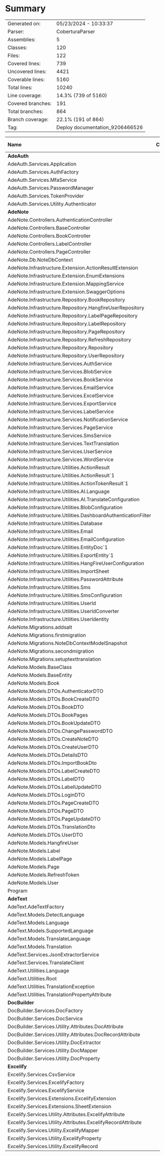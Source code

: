 ﻿# Summary
|||
|:---|:---|
| Generated on: | 05/23/2024 - 10:33:37 |
| Parser: | CoberturaParser |
| Assemblies: | 5 |
| Classes: | 120 |
| Files: | 122 |
| Covered lines: | 739 |
| Uncovered lines: | 4421 |
| Coverable lines: | 5160 |
| Total lines: | 10240 |
| Line coverage: | 14.3% (739 of 5160) |
| Covered branches: | 191 |
| Total branches: | 864 |
| Branch coverage: | 22.1% (191 of 864) |
| Tag: | Deploy documentation_9206466526 |

|**Name**|**Covered**|**Uncovered**|**Coverable**|**Total**|**Line coverage**|**Covered**|**Total**|**Branch coverage**|
|:---|---:|---:|---:|---:|---:|---:|---:|---:|
|**AdeAuth**|**0**|**125**|**125**|**240**|**0%**|**0**|**12**|**0%**|
|AdeAuth.Services.Application|0|9|9|16|0%|0|0||
|AdeAuth.Services.AuthFactory|0|3|3|12|0%|0|0||
|AdeAuth.Services.MfaService|0|18|18|37|0%|0|0||
|AdeAuth.Services.PasswordManager|0|9|9|24|0%|0|0||
|AdeAuth.Services.TokenProvider|0|79|79|135|0%|0|12|0%|
|AdeAuth.Services.Utility.Authenticator|0|7|7|16|0%|0|0||
|**AdeNote**|**739**|**3402**|**4141**|**8749**|**17.8%**|**191**|**552**|**34.6%**|
|AdeNote.Controllers.AuthenticationController|0|217|217|890|0%|0|46|0%|
|AdeNote.Controllers.BaseController|0|10|10|40|0%|0|0||
|AdeNote.Controllers.BookController|0|41|41|229|0%|0|6|0%|
|AdeNote.Controllers.LabelController|0|24|24|162|0%|0|0||
|AdeNote.Controllers.PageController|0|40|40|309|0%|0|0||
|AdeNote.Db.NoteDbContext|26|0|26|74|100%|0|0||
|AdeNote.Infrastructure.Extension.ActionResultExtension|0|13|13|34|0%|0|10|0%|
|AdeNote.Infrastructure.Extension.EnumExtensions|0|9|9|21|0%|0|4|0%|
|AdeNote.Infrastructure.Extension.MappingService|18|0|18|54|100%|0|0||
|AdeNote.Infrastructure.Extension.SwaggerOptions|0|31|31|66|0%|0|4|0%|
|AdeNote.Infrastructure.Repository.BookRepository|32|7|39|103|82%|0|0||
|AdeNote.Infrastructure.Repository.HangfireUserRepository|0|21|21|47|0%|0|0||
|AdeNote.Infrastructure.Repository.LabelPageRepository|28|3|31|91|90.3%|0|0||
|AdeNote.Infrastructure.Repository.LabelRepository|28|3|31|95|90.3%|0|0||
|AdeNote.Infrastructure.Repository.PageRepository|21|11|32|92|65.6%|0|0||
|AdeNote.Infrastructure.Repository.RefreshRepository|0|32|32|62|0%|0|2|0%|
|AdeNote.Infrastructure.Repository.Repository|4|39|43|86|9.3%|0|10|0%|
|AdeNote.Infrastructure.Repository.UserRepository|0|56|56|98|0%|0|8|0%|
|AdeNote.Infrastructure.Services.AuthService|143|397|540|1018|26.4%|61|182|33.5%|
|AdeNote.Infrastructure.Services.BlobService|0|51|51|123|0%|0|2|0%|
|AdeNote.Infrastructure.Services.BookService|56|33|89|200|62.9%|25|30|83.3%|
|AdeNote.Infrastructure.Services.EmailService|0|39|39|52|0%|0|2|0%|
|AdeNote.Infrastructure.Services.ExcelService|0|38|38|76|0%|0|8|0%|
|AdeNote.Infrastructure.Services.ExportService|0|45|45|86|0%|0|14|0%|
|AdeNote.Infrastructure.Services.LabelService|52|13|65|145|80%|18|18|100%|
|AdeNote.Infrastructure.Services.NotificationService|0|29|29|80|0%|0|6|0%|
|AdeNote.Infrastructure.Services.PageService|129|40|169|341|76.3%|87|102|85.2%|
|AdeNote.Infrastructure.Services.SmsService|0|19|19|46|0%|0|2|0%|
|AdeNote.Infrastructure.Services.TextTranslation|0|34|34|68|0%|0|8|0%|
|AdeNote.Infrastructure.Services.UserService|0|45|45|85|0%|0|14|0%|
|AdeNote.Infrastructure.Services.WordService|0|17|17|34|0%|0|0||
|AdeNote.Infrastructure.Utilities.ActionResult|42|20|62|218|67.7%|0|2|0%|
|AdeNote.Infrastructure.Utilities.ActionResult`1|26|42|68|218|38.2%|0|2|0%|
|AdeNote.Infrastructure.Utilities.ActionTokenResult`1|0|41|41|218|0%|0|0||
|AdeNote.Infrastructure.Utilities.AI.Language|0|45|45|61|0%|0|6|0%|
|AdeNote.Infrastructure.Utilities.AI.TranslateConfiguration|0|14|14|23|0%|0|0||
|AdeNote.Infrastructure.Utilities.BlobConfiguration|0|12|12|34|0%|0|0||
|AdeNote.Infrastructure.Utilities.DashboardAuthenticationFilter|0|56|56|101|0%|0|26|0%|
|AdeNote.Infrastructure.Utilities.Database|0|26|26|52|0%|0|12|0%|
|AdeNote.Infrastructure.Utilities.Email|0|17|17|27|0%|0|0||
|AdeNote.Infrastructure.Utilities.EmailConfiguration|0|14|14|39|0%|0|0||
|AdeNote.Infrastructure.Utilities.EntityDoc`1|0|2|2|11|0%|0|0||
|AdeNote.Infrastructure.Utilities.ExportEntity`1|0|2|2|11|0%|0|0||
|AdeNote.Infrastructure.Utilities.HangFireUserConfiguration|0|2|2|8|0%|0|0||
|AdeNote.Infrastructure.Utilities.ImportSheet|0|7|7|15|0%|0|0||
|AdeNote.Infrastructure.Utilities.PasswordAttribute|0|12|12|26|0%|0|8|0%|
|AdeNote.Infrastructure.Utilities.Sms|7|0|7|13|100%|0|0||
|AdeNote.Infrastructure.Utilities.SmsConfiguration|0|12|12|19|0%|0|0||
|AdeNote.Infrastructure.Utilities.UserId|0|5|5|11|0%|0|0||
|AdeNote.Infrastructure.Utilities.UserIdConverter|0|3|3|18|0%|0|0||
|AdeNote.Infrastructure.Utilities.UserIdentity|0|9|9|36|0%|0|12|0%|
|AdeNote.Migrations.addsalt|0|288|288|345|0%|0|0||
|AdeNote.Migrations.firstmigration|0|354|354|420|0%|0|0||
|AdeNote.Migrations.NoteDbContextModelSnapshot|0|266|266|300|0%|0|0||
|AdeNote.Migrations.secondmigration|0|227|227|279|0%|0|0||
|AdeNote.Migrations.setuptexttranslation|0|328|328|390|0%|0|0||
|AdeNote.Models.BaseClass|2|0|2|14|100%|0|0||
|AdeNote.Models.BaseEntity|1|0|1|13|100%|0|0||
|AdeNote.Models.Book|14|5|19|67|73.6%|0|0||
|AdeNote.Models.DTOs.AuthenticatorDTO|7|0|7|28|100%|0|0||
|AdeNote.Models.DTOs.BookCreateDTO|2|0|2|25|100%|0|0||
|AdeNote.Models.DTOs.BookDTO|4|0|4|40|100%|0|0||
|AdeNote.Models.DTOs.BookPages|2|0|2|18|100%|0|0||
|AdeNote.Models.DTOs.BookUpdateDTO|2|0|2|18|100%|0|0||
|AdeNote.Models.DTOs.ChangePasswordDTO|0|2|2|8|0%|0|0||
|AdeNote.Models.DTOs.CreateNoteDTO|0|2|2|18|0%|0|0||
|AdeNote.Models.DTOs.CreateUserDTO|0|5|5|24|0%|0|0||
|AdeNote.Models.DTOs.DetailsDTO|9|0|9|33|100%|0|0||
|AdeNote.Models.DTOs.ImportBookDto|0|11|11|20|0%|0|4|0%|
|AdeNote.Models.DTOs.LabelCreateDTO|1|0|1|16|100%|0|0||
|AdeNote.Models.DTOs.LabelDTO|2|0|2|18|100%|0|0||
|AdeNote.Models.DTOs.LabelUpdateDTO|1|0|1|13|100%|0|0||
|AdeNote.Models.DTOs.LoginDTO|0|2|2|14|0%|0|0||
|AdeNote.Models.DTOs.PageCreateDTO|2|0|2|22|100%|0|0||
|AdeNote.Models.DTOs.PageDTO|2|0|2|19|100%|0|0||
|AdeNote.Models.DTOs.PageUpdateDTO|2|0|2|17|100%|0|0||
|AdeNote.Models.DTOs.TranslationDto|0|12|12|18|0%|0|0||
|AdeNote.Models.DTOs.UserDTO|0|11|11|34|0%|0|0||
|AdeNote.Models.HangfireUser|0|14|14|24|0%|0|0||
|AdeNote.Models.Label|8|1|9|32|88.8%|0|0||
|AdeNote.Models.LabelPage|10|0|10|37|100%|0|0||
|AdeNote.Models.Page|17|0|17|59|100%|0|0||
|AdeNote.Models.RefreshToken|13|4|17|31|76.4%|0|0||
|AdeNote.Models.User|26|21|47|74|55.3%|0|0||
|Program|0|151|151|195|0%|0|2|0%|
|**AdeText**|**0**|**201**|**201**|**438**|**0%**|**0**|**48**|**0%**|
|AdeText.AdeTextFactory|0|3|3|13|0%|0|0||
|AdeText.Models.DetectLanguage|0|4|4|20|0%|0|0||
|AdeText.Models.Language|0|11|11|24|0%|0|0||
|AdeText.Models.SupportedLanguage|0|1|1|10|0%|0|0||
|AdeText.Models.TranslateLanguage|0|1|1|11|0%|0|0||
|AdeText.Models.Translation|0|1|1|11|0%|0|0||
|AdeText.Services.JsonExtractorService|0|45|45|85|0%|0|14|0%|
|AdeText.Services.TranslateClient|0|118|118|205|0%|0|34|0%|
|AdeText.Utilities.Language|0|1|1|10|0%|0|0||
|AdeText.Utilities.Root|0|1|1|15|0%|0|0||
|AdeText.Utilities.TranslationException|0|8|8|18|0%|0|0||
|AdeText.Utilities.TranslationPropertyAttribute|0|7|7|16|0%|0|0||
|**DocBuilder**|**0**|**186**|**186**|**334**|**0%**|**0**|**60**|**0%**|
|DocBuilder.Services.DocFactory|0|3|3|16|0%|0|0||
|DocBuilder.Services.DocService|0|45|45|76|0%|0|8|0%|
|DocBuilder.Services.Utility.Attributes.DocAttribute|0|2|2|10|0%|0|0||
|DocBuilder.Services.Utility.Attributes.DocRecordAttribute|0|12|12|21|0%|0|6|0%|
|DocBuilder.Services.Utility.DocExtractor|0|78|78|124|0%|0|32|0%|
|DocBuilder.Services.Utility.DocMapper|0|39|39|74|0%|0|14|0%|
|DocBuilder.Services.Utility.DocProperty|0|7|7|13|0%|0|0||
|**Excelify**|**0**|**507**|**507**|**915**|**0%**|**0**|**192**|**0%**|
|Excelify.Services.CsvService|0|39|39|73|0%|0|12|0%|
|Excelify.Services.ExcelifyFactory|0|28|28|46|0%|0|8|0%|
|Excelify.Services.ExcelifyService|0|49|49|91|0%|0|16|0%|
|Excelify.Services.Extensions.ExcelifyExtension|0|3|3|20|0%|0|0||
|Excelify.Services.Extensions.SheetExtension|0|198|198|362|0%|0|82|0%|
|Excelify.Services.Utility.Attributes.ExcelifyAttribute|0|12|12|23|0%|0|6|0%|
|Excelify.Services.Utility.Attributes.ExcelifyRecordAttribute|0|2|2|10|0%|0|0||
|Excelify.Services.Utility.ExcelifyMapper|0|39|39|75|0%|0|12|0%|
|Excelify.Services.Utility.ExcelifyProperty|0|7|7|15|0%|0|0||
|Excelify.Services.Utility.ExcelifyRecord|0|130|130|200|0%|0|56|0%|
